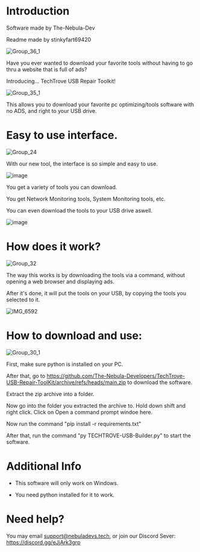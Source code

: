 # Introduction

Software made by The-Nebula-Dev



Readme made by stinkyfart69420

![Group_36_1](https://github.com/The-Nebula-Developers/TechTrove-USB-Repair-ToolKit/assets/147311474/2764d6e7-e98f-4908-948d-f1187a8d955a)


Have you ever wanted to download your favorite tools without having to go thru a website that is full of ads? 

Introducing... TechTrove USB Repair Toolkit!

![Group_35_1](https://github.com/The-Nebula-Developers/TechTrove-USB-Repair-ToolKit/assets/147311474/13e760ac-dda2-4e3c-86a7-f39d6e5347df)

This allows you to download your favorite pc optimizing/tools software with no ADS, and right to your USB drive.


# Easy to use interface.

![Group_24](https://github.com/The-Nebula-Developers/TechTrove-USB-Repair-ToolKit/assets/147311474/5f13e360-5eb7-41f0-8aff-fc65c215ed39)

With our new tool, the interface is so simple and easy to use.

![image](https://github.com/The-Nebula-Developers/TechTrove-USB-Repair-ToolKit/assets/147311474/53fd6764-9c65-4678-8992-98a2f5ce1c7d)

You get a variety of tools you can download.

You get Network Monitoring tools, System Monitoring tools, etc.

You can even download the tools to your USB drive aswell.

![image](https://github.com/The-Nebula-Developers/TechTrove-USB-Repair-ToolKit/assets/147311474/b3ceaf76-3e60-461d-8479-2b268f85b749)

# How does it work?

![Group_32](https://github.com/The-Nebula-Developers/TechTrove-USB-Repair-ToolKit/assets/147311474/8cb6a4c1-be21-4737-8e24-fb8d9cd2f0a9)

The way this works is by downloading the tools via a command, without opening a web browser and displaying ads.

After it's done, it will put the tools on your USB, by copying the tools you selected to it.

![IMG_6592](https://github.com/The-Nebula-Developers/TechTrove-USB-Repair-ToolKit/assets/147311474/4a3ea398-c9ba-4d0f-a4b5-a31695ba03f9)

# How to download and use:

![Group_30_1](https://github.com/The-Nebula-Developers/TechTrove-USB-Repair-ToolKit/assets/147311474/c5b918dd-86c5-4635-aa01-411f2dd93aa1)

First, make sure python is installed on your PC.

After that, go to https://github.com/The-Nebula-Developers/TechTrove-USB-Repair-ToolKit/archive/refs/heads/main.zip to download the software.

Extract the zip archive into a folder.

Now go into the folder you extracted the archive to. Hold down shift and right click.
Click on Open a command prompt windoe here.

Now run the command "pip install -r requirements.txt"

After that, run the command "py TECHTROVE-USB-Builder.py" to start the software.

# Additional Info

- This software will only work on Windows.

- You need python installed for it to work.

# Need help?

You may email support@nebuladevs.tech, or join our Discord Sever: https://discord.gg/eJjArk3grp
